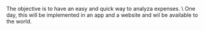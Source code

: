 The objective is to have an easy and quick way to analyza expenses. \\
One day, this will be implemented in an app and a website and wil be available to the world.
